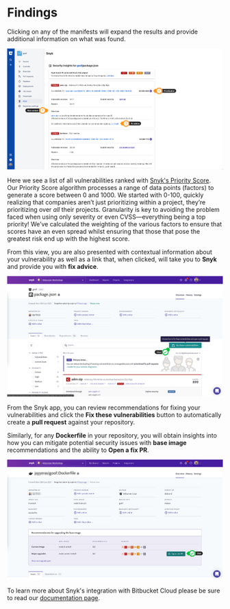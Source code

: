 # Findings

Clicking on any of the manifests will expand the results and provide additional information on what was found.

![](../../../../.gitbook/assets/snyk-sec-17.png)

Here we see a list of all vulnerabilities ranked with [Snyk's Priority Score](https://snyk.io/blog/snyk-priority-score/). Our Priority Score algorithm processes a range of data points \(factors\) to generate a score between 0 and 1000. We started with 0-100, quickly realizing that companies aren’t just prioritizing within a project, they’re prioritizing over _all_ their projects. Granularity is key to avoiding the problem faced when using only severity or even CVSS—everything being a top priority! We’ve calculated the weighting of the various factors to ensure that scores have an even spread whilst ensuring that those that pose the greatest risk end up with the highest score.

From this view, you are also presented with contextual information about your vulnerability as well as a link that, when clicked, will take you to **Snyk** and provide you with **fix advice**.

![](../../../../.gitbook/assets/snyk-sec-18.png)

From the Snyk app, you can review recommendations for fixing your vulnerabilities and click the **Fix these vulnerabilities** button to automatically create a **pull request** against your repository.

Similarly, for any **Dockerfile** in your repository, you will obtain insights into how you can mitigate potential security issues with **base image** recommendations and the ability to **Open a fix PR**.

![](../../../../.gitbook/assets/snyk-sec-19.png)

To learn more about Snyk's integration with Bitbucket Cloud please be sure to read our [documentation page](https://support.snyk.io/hc/en-us/articles/360004032097-Bitbucket-Cloud-integration).

